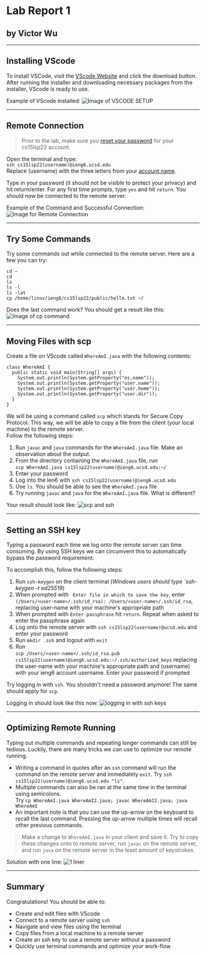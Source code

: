 # Lab Report 1 
## by Victor Wu
---
## **Installing VScode**

To install VSCode, visit the [VScode Website](https://code.visualstudio.com) and click the download button. After running the installer and downloading necessary packages from the installer, VScode is ready to use.

Example of VScode installed:
 ![Image of VSCODE SETUP](https://github.com/vjwuUCSD/cse15l-lab-reports/blob/main/LabReport1/Screen%20Shot%202022-04-01%20at%206.12.35%20PM.png?raw=true)  

---
## **Remote Connection**

 > Prior to the lab, make sure you [reset your password](https://sdacs.ucsd.edu/~icc/index.php) for your cs15lsp22 account.  

Open the terminal and type:  
`ssh cs15lsp22(username)@ieng6.ucsd.edu`  
Replace (username) with the three letters from your [account name](https://sdacs.ucsd.edu/~icc/index.php).

Type in your password (it should not be visible to protect your privacy) and hit return/enter. For any first time prompts, type `yes` and hit `return`. You should now be connected to the remote server.

Example of the Command and Successful Connection: 
![Image for Remote Connection](https://github.com/vjwuUCSD/cse15l-lab-reports/blob/main/LabReport1/Screen%20Shot%202022-04-01%20at%206.16.03%20PM.png?raw=true)

---
## **Try Some Commands**
Try some commands out while connected to the remote server. Here are a few you can try:
```
cd ~
cd
ls
ls -l
ls -lat
cp /home/linux/ieng6/cs15lsp22/public/hello.txt ~/
```
Does the last command work? You should get a result like this:
![Image of cp command](https://github.com/vjwuUCSD/cse15l-lab-reports/blob/main/LabReport1/Screen%20Shot%202022-04-01%20at%206.36.29%20PM.png?raw=true)

---
## **Moving Files with scp**

Create a file on VScode called `WhereAmI.java` with the following contents:
```
class WhereAmI {
  public static void main(String[] args) {
    System.out.println(System.getProperty("os.name"));
    System.out.println(System.getProperty("user.name"));
    System.out.println(System.getProperty("user.home"));
    System.out.println(System.getProperty("user.dir"));
  }
}
```
We will be using a command called `scp` which stands for Secure Copy Protocol. This way, we will be able to copy a file from the client (your local machine) to the remote server.   
Follow the following steps:  
1. Run `javac` and `java` commands for the `WhereAmI.java` file. Make an observation about the output.
2. From the directory containing the `WhereAmI.java` file, run   
`scp WhereAmI.java cs15lsp22(username)@ieng6.ucsd.edu:~/`
3. Enter your password
4. Log into the ien6 with `ssh cs15lsp22(username)@ieng6.ucsd.edu`
5. Use `ls`. You should be able to see the `WhereAmI.java` file
6. Try running `javac` and `java` for the `WhereAmI.java` file. What is different?

Your result should look like:
![scp and ssh](https://github.com/vjwuUCSD/cse15l-lab-reports/blob/main/LabReport1/Screen%20Shot%202022-04-01%20at%206.44.30%20PM.png?raw=true)

---
## **Setting an SSH key**

Typing a password each time we log onto the remote server can time consuming. By using SSH keys we can circumvent this to automatically bypass the password requirement.

To accomplish this, follow the following steps:
1. Run `ssh-keygen` on the client terminal (*Windows users should type `ssh-keygen -t ed25519*)
2. When prompted with ` Enter file in which to save the key`, enter   
`(/Users/<user-name>/.ssh/id_rsa): /Users/<user-name>/.ssh/id_rsa`, replacing user-name with your machine's appropriate path
3. When prompted with `Enter passphrase` hit `return`. Repeat when asked to enter the passphrase again
4. Log onto the remote server with `ssh cs15lsp22(username)@ucsd.edu` and enter your password
5. Run `mkdir .ssh` and logout with `exit` 
6. Run  
`scp /Users/<user-name>/.ssh/id_rsa.pub cs15lsp22(username)@ieng6.ucsd.edu:~/.ssh/authorized_keys` replacing the user-name with your machine's appropriate path and (username) with your ieng6 account username. Enter your password if prompted  

Try logging in with `ssh`. You shouldn't need a password anymore! The same should apply for `scp`.

Logging in should look like this now:
![logging in with ssh keys](https://github.com/vjwuUCSD/cse15l-lab-reports/blob/main/LabReport1/Screen%20Shot%202022-04-01%20at%206.57.04%20PM.png?raw=true)

---
## **Optimizing Remote Running**

Typing out multiple commands and repeating longer commands can still be tedious. Luckily, there are many tricks we can use to optimize our remote running.

- Writing a command in quotes after an `ssh` command will run the command on the remote server and immediately `exit`. Try `ssh cs15lsp22(username)@ieng6.ucsd.edu "ls"`.
- Multiple commands can also be ran at the same time in the terminal using semicolons.   
Try `cp WhereAmI.java WhereAmI2.java; javac WhereAmI2.java; java WhereAmI`
- An important note is that you can use the up-arrow on the keyboard to recall the last command. Pressing the up-arrow multiple times will recall other previous commands.

>Make a change to `WhereAmI.java` in your client and save it. Try to copy these changes onto to remote server, run `javac` on the remote server, and run `java` on the remote server in the least amount of keystrokes.

Solution with one line:
![1 liner](https://github.com/vjwuUCSD/cse15l-lab-reports/blob/main/LabReport1/Screen%20Shot%202022-04-09%20at%202.49.44%20AM.png?raw=true)

---
## **Summary**

Congratulations! You should be able to:
- Create and edit files with VScode
- Connect to a remote server using `ssh`
- Navigate and view files using the terminal
- Copy files from a local machine to a remote server
- Create an ssh key to use a remote server without a password
- Quickly use terminal commands and optimize your work-flow